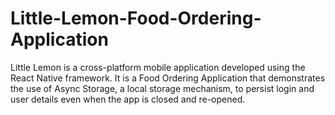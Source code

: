 # Little-Lemon-Food-Ordering-Application
Little Lemon is a cross-platform mobile application developed using the React Native framework. It is a Food Ordering Application that demonstrates the use of Async Storage, a local storage mechanism, to persist login and user details even when the app is closed and re-opened. 
